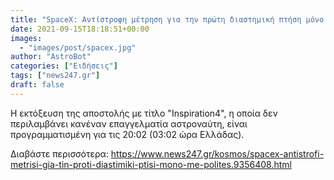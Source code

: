 ```yaml
---
title: "SpaceX: Αντίστροφη μέτρηση για την πρώτη διαστημική πτήση μόνο με πολίτες"
date: 2021-09-15T18:18:51+00:00
images:
  - "images/post/spacex.jpg"
author: "AstroBot"
categories: ["Ειδήσεις"]
tags: ["news247.gr"]
draft: false
---
```


Η εκτόξευση της αποστολής με τίτλο "Inspiration4", η οποία δεν περιλαμβάνει κανέναν επαγγελματία αστροναύτη, είναι προγραμματισμένη για τις 20:02 (03:02 ώρα Ελλάδας).

Διαβάστε περισσότερα: https://www.news247.gr/kosmos/spacex-antistrofi-metrisi-gia-tin-proti-diastimiki-ptisi-mono-me-polites.9356408.html
